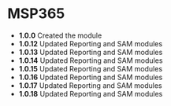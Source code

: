 # **MSP365**

- **1.0.0** Created the module
- **1.0.12** Updated Reporting and SAM modules
- **1.0.13** Updated Reporting and SAM modules
- **1.0.14** Updated Reporting and SAM modules
- **1.0.15** Updated Reporting and SAM modules
- **1.0.16** Updated Reporting and SAM modules
- **1.0.17** Updated Reporting and SAM modules
- **1.0.18** Updated Reporting and SAM modules
